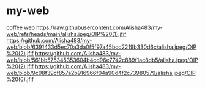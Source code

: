 # my-web
coffee web
https://raw.githubusercontent.com/Alisha483/my-web/refs/heads/main/alisha.jpeg/OIP%20(1).jfif
https://github.com/Alisha483/my-web/blob/6391433d5ec70a3da0f5f97a45bcd2219b330d6c/alisha.jpeg/OIP%20(2).jfif
https://github.com/Alisha483/my-web/blob/561bb575345353604b4cd96e7742c889f1ac8db5/alisha.jpeg/OIP%20(2).jfif
https://github.com/Alisha483/my-web/blob/9c98f39cf857a2b916966f04a90d4f2c73980579/alisha.jpeg/OIP%20(6).jfif
